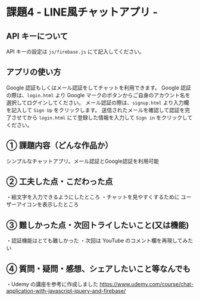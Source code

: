 # 課題4 - LINE風チャットアプリ -

## API キーについて
API キーの設定は `js/firebase.js` にて記入してください。

## アプリの使い方
Google 認証もしくはメール認証をしてチャットを利用できます。
Google 認証の際は、`login.html` より Google マークのボタンからご自身のアカウント名を選択してログインしてください。
メール認証の際は、`signup.html` より入力欄を記入して `Sign Up` をクリックします。
送信されたメールを確認して認証を完了させてから `login.html` にて登録した情報を入力して `Sign in` をクリックしてください。

## ① 課題内容（どんな作品か）
シンプルなチャットアプリ。メール認証とGoogle認証を利用可能

## ② 工夫した点・こだわった点
・絵文字を入力できるようにしたところ
・チャットを見やすくするために ユーザーアイコンを表示したところ

## ③ 難しかった点・次回トライしたいこと(又は機能)
・認証機能はとても難しかった
・次回は YouTube のコメント欄を再現してみたい

## ④ 質問・疑問・感想、シェアしたいこと等なんでも
・Udemy の講座を参考に作成しました
https://www.udemy.com/course/chat-application-with-javascript-jquery-and-firebase/
